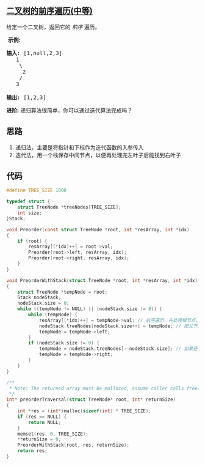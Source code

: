 ## [二叉树的前序遍历(中等)](https://leetcode-cn.com/problems/binary-tree-preorder-traversal/)
<div class="notranslate"><p>给定一个二叉树，返回它的&nbsp;<em>前序&nbsp;</em>遍历。</p>

<p>&nbsp;<strong>示例:</strong></p>

<pre><strong>输入:</strong> [1,null,2,3]  
   1
    \
     2
    /
   3 

<strong>输出:</strong> [1,2,3]
</pre>

<p><strong>进阶:</strong>&nbsp;递归算法很简单，你可以通过迭代算法完成吗？</p>
</div>

## 思路
1. 递归法，主要是将指针和下标作为迭代函数的入参传入
2. 迭代法，用一个栈保存中间节点，以便再处理完左叶子后能找到右叶子

## 代码
```c
#define TREE_SIZE 1000

typedef struct {
    struct TreeNode *treeNodes[TREE_SIZE];
    int size;
}Stack;

void Preorder(const struct TreeNode *root, int *resArray, int *idx)
{
    if (root) {
        resArray[(*idx)++] = root->val;
        Preorder(root->left, resArray, idx);
        Preorder(root->right, resArray, idx);
    }
}

void PreorderWithStack(struct TreeNode *root, int *resArray, int *idx)
{
    struct TreeNode *tempNode = root;
    Stack nodeStack;
    nodeStack.size = 0;
    while ((tempNode != NULL) || (nodeStack.size != 0)) {
        while (tempNode) {
            resArray[(*idx)++] = tempNode->val; // 前序遍历，先处理根节点，再处理左节点
            nodeStack.treeNodes[nodeStack.size++] = tempNode; // 把父节点压栈存起来，先处理左子树
            tempNode = tempNode->left;
        }
        if (nodeStack.size != 0) {
            tempNode = nodeStack.treeNodes[--nodeStack.size]; // 如果还有父节点没处理完，取出父节点，取其右子树
            tempNode = tempNode->right;
        }
    }
}

/**
 * Note: The returned array must be malloced, assume caller calls free().
 */
int* preorderTraversal(struct TreeNode* root, int* returnSize)
{
    int *res = (int*)malloc(sizeof(int) * TREE_SIZE);
    if (res == NULL) {
        return NULL;
    }
    memset(res, 0, TREE_SIZE);
    *returnSize = 0;
    PreorderWithStack(root, res, returnSize);
    return res;
}
```
